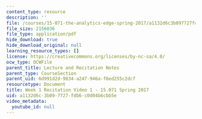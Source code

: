 ```yaml
---
content_type: resource
description: ''
file: /courses/15-071-the-analytics-edge-spring-2017/a1132d6c3b097727fdb6c0d04b6cbb5e_MIT15_071S17_Unit1_Recitation.pdf
file_size: 2156036
file_type: application/pdf
hide_download: true
hide_download_original: null
learning_resource_types: []
license: https://creativecommons.org/licenses/by-nc-sa/4.0/
ocw_type: OCWFile
parent_title: Lecture and Recitation Notes
parent_type: CourseSection
parent_uid: 6d991d2d-9834-a247-946a-f6ed255c2dcf
resourcetype: Document
title: Week 1 Recitation Video 1 - 15.071 Spring 2017
uid: a1132d6c-3b09-7727-fdb6-c0d04b6cbb5e
video_metadata:
  youtube_id: null
---
```

